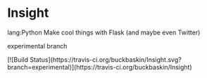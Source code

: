 # Insight
lang:Python Make cool things with Flask (and maybe even Twitter)

experimental branch

<git anchor>
[![Build Status](https://travis-ci.org/buckbaskin/Insight.svg?branch=experimental)](https://travis-ci.org/buckbaskin/Insight)
